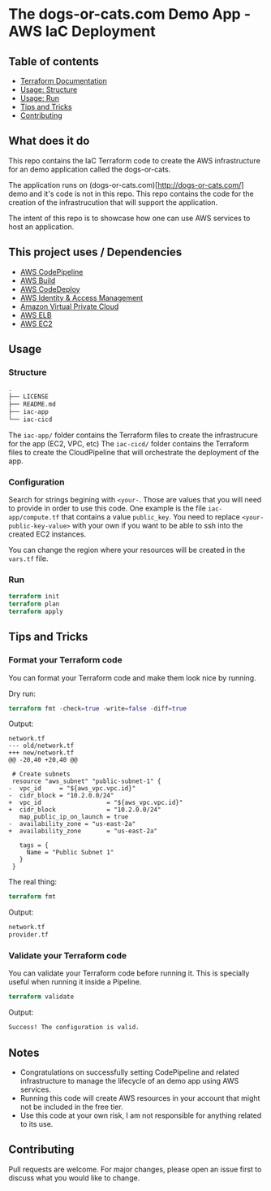 # The dogs-or-cats.com Demo App - AWS IaC Deployment

## Table of contents

- [Terraform Documentation](#terraform-documentation)
- [Usage: Structure](#structure)
- [Usage: Run](#run)
- [Tips and Tricks](#tips-and-tricks)
- [Contributing](#contributing)

## What does it do

This repo contains the IaC Terraform code to create the AWS infrastructure for an demo application called the dogs-or-cats.

The application runs on (dogs-or-cats.com)[http://dogs-or-cats.com/] demo and it's code is not in this repo. This repo contains the code for the creation of the infrastrucution that will support the application.

The intent of this repo is to showcase how one can use AWS services to host an application.

## This project uses / Dependencies

- [AWS CodePipeline](https://aws.amazon.com/codepipeline/)
- [AWS Build](https://aws.amazon.com/codebuild/)
- [AWS CodeDeploy](https://aws.amazon.com/codedeploy/)
- [AWS Identity & Access Management](https://aws.amazon.com/iam/)
- [Amazon Virtual Private Cloud](https://aws.amazon.com/iam/)
- [AWS ELB](https://aws.amazon.com/elasticloadbalancing/)
- [AWS EC2](https://aws.amazon.com/ec2/)

## Usage

### Structure

```bash
.
├── LICENSE
├── README.md
├── iac-app
└── iac-cicd
```

The `iac-app/` folder contains the Terraform files to create the infrastrucure for the app (EC2, VPC, etc)
The `iac-cicd/` folder contains the Terraform files to create the CloudPipeline that will orchestrate the deployment of the app.

### Configuration

Search for strings begining with `<your-`. Those are values that you will need to provide in order to use this code.
One example is the file `iac-app/compute.tf` that contains a value `public_key`. You need to replace `<your-public-key-value>` with your own if you want to be able to ssh into the created EC2 instances.

You can change the region where your resources will be created in the `vars.tf` file.

### Run

```terraform
terraform init
terraform plan
terraform apply
```

## Tips and Tricks

### Format your Terraform code

You can format your Terraform code and make them look nice by running.

Dry run:

```terraform
terraform fmt -check=true -write=false -diff=true
```

Output:

```udiff
network.tf
--- old/network.tf
+++ new/network.tf
@@ -20,40 +20,40 @@

 # Create subnets
 resource "aws_subnet" "public-subnet-1" {
-  vpc_id     = "${aws_vpc.vpc.id}"
-  cidr_block = "10.2.0.0/24"
+  vpc_id                  = "${aws_vpc.vpc.id}"
+  cidr_block              = "10.2.0.0/24"
   map_public_ip_on_launch = true
-  availability_zone = "us-east-2a"
+  availability_zone       = "us-east-2a"

   tags = {
     Name = "Public Subnet 1"
   }
 }
```

The real thing:

```terraform
terraform fmt
```

Output:

```bash
network.tf
provider.tf
```

### Validate your Terraform code

You can validate your Terraform code before running it. This is specially useful when running it inside a Pipeline.

```terraform
terraform validate
```

Output:
```bash
Success! The configuration is valid.
```

## Notes

- Congratulations on successfully setting CodePipeline and related infrastructure to manage the lifecycle of an demo app using AWS services.
- Running this code will create AWS resources in your account that might not be included in the free tier.
- Use this code at your own risk, I am not responsible for anything related to its use.

## Contributing

Pull requests are welcome. For major changes, please open an issue first to discuss what you would like to change.

